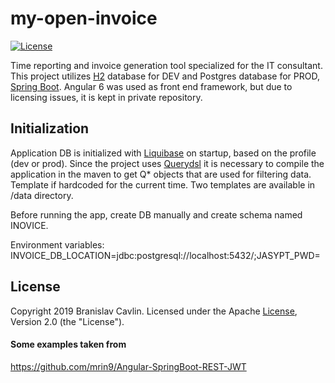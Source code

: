 my-open-invoice
=====
[![License](http://img.shields.io/:license-apache-blue.svg)](http://www.apache.org/licenses/LICENSE-2.0.html)

Time reporting and invoice generation tool specialized for the IT consultant. This project utilizes 
[H2](http://www.h2database.com/html/main.html) database for DEV and Postgres database for PROD, [Spring Boot](http://projects.spring.io/spring-boot). 
Angular 6 was used as front end framework, but due to licensing issues, it is kept in private repository. 

## Initialization
Application DB is initialized with [Liquibase](https://www.liquibase.org/) on startup, based on the profile (dev or prod). Since the project uses [Querydsl](http://www.querydsl.com/)
it is necessary to compile the application in the maven to get Q* objects that are used for filtering 
data. Template if hardcoded for the current time. Two templates are available in /data directory.

Before running the app, create DB manually and create schema named INOVICE.

Environment variables: INVOICE_DB_LOCATION=jdbc:postgresql://localhost:5432/<db>;JASYPT_PWD=<pass>

## License
Copyright 2019 Branislav Cavlin. Licensed under the Apache [License](LICENSE), Version 2.0 (the "License").

#### Some examples taken from
https://github.com/mrin9/Angular-SpringBoot-REST-JWT